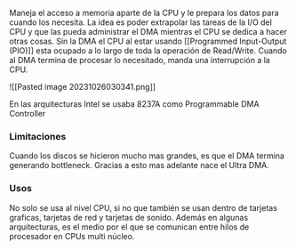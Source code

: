 Maneja el acceso a memoria aparte de la CPU y le prepara los datos para cuando los necesita. La idea es poder extrapolar las tareas de la I/O del CPU y que las pueda administrar el DMA mientras el CPU se dedica a hacer otras cosas.
Sin la DMA el CPU al estar usando [[Programmed Input-Output (PIO)]] esta ocupado a lo largo de toda la operación de Read/Write. Cuando al DMA termina de procesar lo necesitado, manda una interrupción a la CPU.

![[Pasted image 20231026030341.png]]

En las arquitecturas Intel se usaba 8237A como Programmable DMA Controller

### Limitaciones
Cuando los discos se hicieron mucho mas grandes, es que el DMA termina generando bottleneck. Gracias a esto mas adelante nace el Ultra DMA. 

### Usos
No solo se usa al nivel CPU, si no que también se usan dentro de tarjetas graficas, tarjetas de red y tarjetas de sonido. Además en algunas arquitecturas, es el medio por el que se comunican entre hilos de procesador en CPUs multi núcleo.